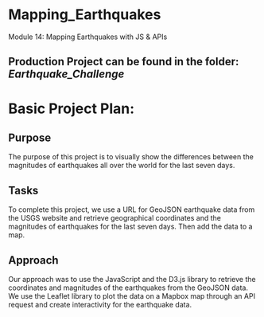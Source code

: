 # Mapping_Earthquakes
 Module 14: Mapping Earthquakes with JS &amp; APIs
 
## Production Project can be found in the folder: _**Earthquake_Challenge**_

# Basic Project Plan:

## Purpose
The purpose of this project is to visually show the differences between the magnitudes of earthquakes all over the world for the last seven days.

## Tasks
To complete this project, we use a URL for GeoJSON earthquake data from the USGS website and retrieve geographical coordinates and the magnitudes of earthquakes for the last seven days. Then add the data to a map.

## Approach
Our approach was to use the JavaScript and the D3.js library to retrieve the coordinates and magnitudes of the earthquakes from the GeoJSON data. We use the Leaflet library to plot the data on a Mapbox map through an API request and create interactivity for the earthquake data.
